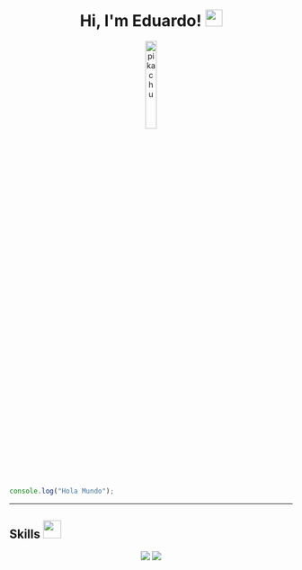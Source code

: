 <h1 align="center">
Hi, I'm Eduardo!
<img src="https://media.giphy.com/media/hvRJCLFzcasrR4ia7z/giphy.gif" width="30"></h1>
<!-- <p>Soy <b>Eduardo</b> un joven recién graduado y apasionado por el desarrollo web, con sólidos conocimientos en una variedad de tecnologías. Me encanta la programación y estoy constantemente buscando formas de mejorar mis habilidades y aprender nuevas tecnologías.</p> -->
<p align="center">
<img src="https://media.giphy.com/media/zkMri4yiJ3Mdy/giphy.gif?cid=790b7611qub0ukecwrzqh5zb1vkl64k84wm40nwsptcdabk5&ep=v1_gifs_search&rid=giphy.gif&ct=g" alt="pikachu" width="20%">
</p>

```js
console.log("Hola Mundo");
```
----

<h2> Skills <img src = "https://media2.giphy.com/media/QssGEmpkyEOhBCb7e1/giphy.gif?cid=ecf05e47a0n3gi1bfqntqmob8g9aid1oyj2wr3ds3mg700bl&rid=giphy.gif" width = 32px> </h2>
<p>
<div align="center">
  <img src="https://skillicons.dev/icons?i=html,css,react,vite,flutter,mui,git,npm" />
  <img src="https://skillicons.dev/icons?i=nodejs,javascript,express,firebase,postgresql,mysql" /><br>
</div>
  
